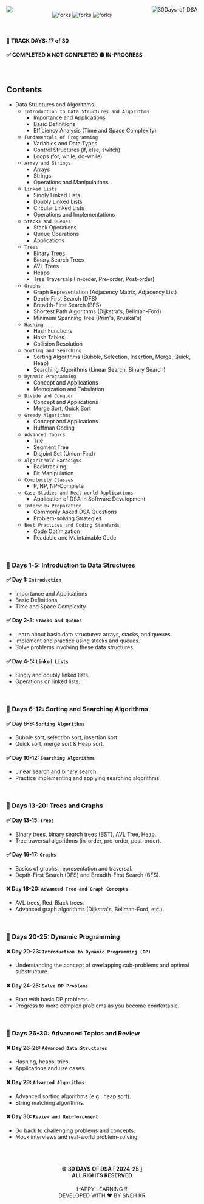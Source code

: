 <img  align="left" src="https://git-visitors.vercel.app/api/snehkr/30Days-of-DSA">

<img align="right" alt="30Days-of-DSA"  src="https://socialify.git.ci/snehkr/30Days-of-DSA/image?description=1&font=Bitter&forks=1&issues=1&language=1&logo=https://miro.medium.com/v2/resize:fit:350/0*xmecyKNlbZKinBDs.png&name=1&pattern=Circuit%20Board&pulls=1&stargazers=1&theme=Dark" />

<p align="center">
  <img src="https://forthebadge.com/images/badges/built-with-love.svg" alt="forks"/>
  <img src="https://forthebadge.com/images/badges/made-with-c-plus-plus.svg" alt="forks"/>
  <img src="https://forthebadge.com/images/badges/makes-people-smile.svg" alt="forks"/>
</p>

</br>

#### 📅 TRACK DAYS: 17 of 30

#### ✅ COMPLETED ❌ NOT COMPLETED 🟠 IN-PROGRESS

</br>

## Contents

- Data Structures and Algorithms
  - `Introduction to Data Structures and Algorithms`
    - Importance and Applications
    - Basic Definitions
    - Efficiency Analysis (Time and Space Complexity)
  - `Fundamentals of Programming`
    - Variables and Data Types
    - Control Structures (if, else, switch)
    - Loops (for, while, do-while)
  - `Array and Strings`
    - Arrays
    - Strings
    - Operations and Manipulations
  - `Linked Lists`
    - Singly Linked Lists
    - Doubly Linked Lists
    - Circular Linked Lists
    - Operations and Implementations
  - `Stacks and Queues`
    - Stack Operations
    - Queue Operations
    - Applications
  - `Trees`
    - Binary Trees
    - Binary Search Trees
    - AVL Trees
    - Heaps
    - Tree Traversals (In-order, Pre-order, Post-order)
  - `Graphs`
    - Graph Representation (Adjacency Matrix, Adjacency List)
    - Depth-First Search (DFS)
    - Breadth-First Search (BFS)
    - Shortest Path Algorithms (Dijkstra's, Bellman-Ford)
    - Minimum Spanning Tree (Prim's, Kruskal's)
  - `Hashing`
    - Hash Functions
    - Hash Tables
    - Collision Resolution
  - `Sorting and Searching`
    - Sorting Algorithms (Bubble, Selection, Insertion, Merge, Quick, Heap)
    - Searching Algorithms (Linear Search, Binary Search)
  - `Dynamic Programming`
    - Concept and Applications
    - Memoization and Tabulation
  - `Divide and Conquer`
    - Concept and Applications
    - Merge Sort, Quick Sort
  - `Greedy Algorithms`
    - Concept and Applications
    - Huffman Coding
  - `Advanced Topics`
    - Trie
    - Segment Tree
    - Disjoint Set (Union-Find)
  - `Algorithmic Paradigms`
    - Backtracking
    - Bit Manipulation
  - `Complexity Classes`
    - P, NP, NP-Complete
  - `Case Studies and Real-world Applications`
    - Application of DSA in Software Development
  - `Interview Preparation`
    - Commonly Asked DSA Questions
    - Problem-solving Strategies
  - `Best Practices and Coding Standards`
    - Code Optimization
    - Readable and Maintainable Code

</br>

### 📅 Days 1-5: Introduction to Data Structures

#### ✅ Day 1: `Introduction`

- Importance and Applications
- Basic Definitions
- Time and Space Complexity

#### ✅ Day 2-3: `Stacks and Queues`

- Learn about basic data structures: arrays, stacks, and queues.
- Implement and practice using stacks and queues.
- Solve problems involving these data structures.

#### ✅ Day 4-5: `Linked Lists`

- Singly and doubly linked lists.
- Operations on linked lists.

</br>

### 📅 Days 6-12: Sorting and Searching Algorithms

#### ✅ Day 6-9: `Sorting Algorithms`

- Bubble sort, selection sort, insertion sort.
- Quick sort, merge sort & Heap sort.

#### ✅ Day 10-12: `Searching Algorithms`

- Linear search and binary search.
- Practice implementing and applying searching algorithms.

</br>

### 📅 Days 13-20: Trees and Graphs

#### ✅ Day 13-15: `Trees`

- Binary trees, binary search trees (BST), AVL Tree, Heap.
- Tree traversal algorithms (in-order, pre-order, post-order).

#### ✅ Day 16-17: `Graphs`

- Basics of graphs: representation and traversal.
- Depth-First Search (DFS) and Breadth-First Search (BFS).

#### ❌ Day 18-20: `Advanced Tree and Graph Concepts`

- AVL trees, Red-Black trees.
- Advanced graph algorithms (Dijkstra's, Bellman-Ford, etc.).

</br>

### 📅 Days 20-25: Dynamic Programming

#### ❌ Day 20-23: `Introduction to Dynamic Programming (DP)`

- Understanding the concept of overlapping sub-problems and optimal substructure.

#### ❌ Day 24-25: `Solve DP Problems`

- Start with basic DP problems.
- Progress to more complex problems as you become comfortable.

</br>

### 📅 Days 26-30: Advanced Topics and Review

#### ❌ Day 26-28: `Advanced Data Structures`

- Hashing, heaps, tries.
- Applications and use cases.

#### ❌ Day 29: `Advanced Algorithms`

- Advanced sorting algorithms (e.g., heap sort).
- String matching algorithms.

#### ❌ Day 30: `Review and Reinforcement`

- Go back to challenging problems and concepts.
- Mock interviews and real-world problem-solving.

</br></br>

<h4 align="center">
  © 30 DAYS OF DSA [ 2024-25 ] </br>
  ALL RIGHTS RESERVED
</h4>

<p align="center">
  HAPPY LEARNING !!</br>
  DEVELOPED WITH ❤️ BY SNEH KR 
</p>
